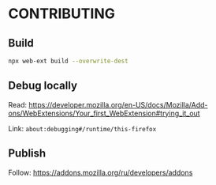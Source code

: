 # CONTRIBUTING

## Build

```bash
npx web-ext build --overwrite-dest
```

## Debug locally

Read: https://developer.mozilla.org/en-US/docs/Mozilla/Add-ons/WebExtensions/Your_first_WebExtension#trying_it_out

Link: `about:debugging#/runtime/this-firefox`

## Publish

Follow: https://addons.mozilla.org/ru/developers/addons
